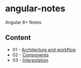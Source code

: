 # angular-notes
Angular 8+ Notes  

## Content  
* 01 - [Architecture and workflow](https://github.com/youhengchan/angular-notes/blob/master/angular-01-Architecture-and-%20workflow.md)  
* 02 - [Components](https://github.com/youhengchan/angular-notes/blob/master/angular-02-components.md)    
* 03 - [Interpolation](https://github.com/youhengchan/angular-notes/blob/master/angular-03-interpolation.md)

